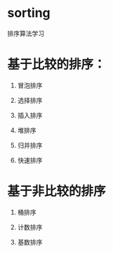 # sorting
排序算法学习
# 基于比较的排序：
1. 冒泡排序

2. 选择排序

3. 插入排序

4. 堆排序

4. 归并排序

5. 快速排序

# 基于非比较的排序
1. 桶排序

2. 计数排序

3. 基数排序
